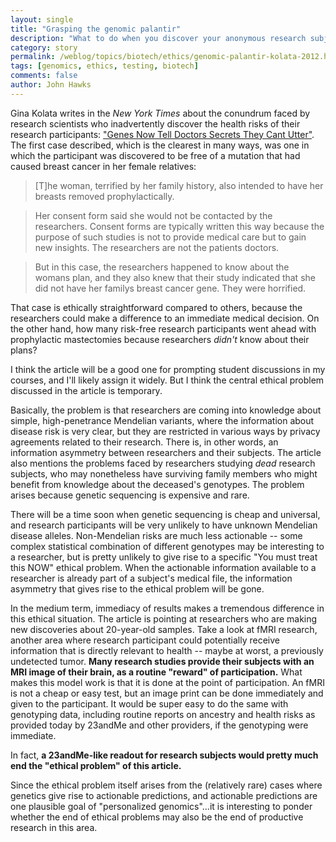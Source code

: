 ```yaml
---
layout: single 
title: "Grasping the genomic palantir" 
description: "What to do when you discover your anonymous research subject is going to die?" 
category: story
permalink: /weblog/topics/biotech/ethics/genomic-palantir-kolata-2012.html
tags: [genomics, ethics, testing, biotech] 
comments: false 
author: John Hawks 
---
```


Gina Kolata writes in the <em>New York Times</em> about the conundrum faced by research scientists who inadvertently discover the health risks of their research participants: <a href="http://www.nytimes.com/2012/08/26/health/research/with-rise-of-gene-sequencing-ethical-puzzles.html">"Genes Now Tell Doctors Secrets They Cant Utter"</a>. The first case described, which is the clearest in many ways, was one in which the participant was discovered to be free of a mutation that had caused breast cancer in her female relatives: 

<blockquote>[T]he woman, terrified by her family history, also intended to have her breasts removed prophylactically.</blockquote>

<blockquote>Her consent form said she would not be contacted by the researchers. Consent forms are typically written this way because the purpose of such studies is not to provide medical care but to gain new insights. The researchers are not the patients doctors.</blockquote>

<blockquote>But in this case, the researchers happened to know about the womans plan, and they also knew that their study indicated that she did not have her familys breast cancer gene. They were horrified.</blockquote>

That case is ethically straightforward compared to others, because the researchers could make a difference to an immediate medical decision. On the other hand, how many risk-free research participants went ahead with prophylactic mastectomies because researchers <em>didn't</em> know about their plans?

I think the article will be a good one for prompting student discussions in my courses, and I'll likely assign it widely. But I think the central ethical problem discussed in the article is temporary. 

Basically, the problem is that researchers are coming into knowledge about simple, high-penetrance Mendelian variants, where the information about disease risk is very clear, but they are restricted in various ways by privacy agreements related to their research. There is, in other words, an information asymmetry between researchers and their subjects. The article also mentions the problems faced by researchers studying <em>dead</em> research subjects, who may nonetheless have surviving family members who might benefit from knowledge about the deceased's genotypes. The problem arises because genetic sequencing is expensive and rare.

There will be a time soon when genetic sequencing is cheap and universal, and research participants will be very unlikely to have unknown Mendelian disease alleles. Non-Mendelian risks are much less actionable -- some complex statistical combination of different genotypes may be interesting to a researcher, but is pretty unlikely to give rise to a specific "You must treat this NOW" ethical problem. When the actionable information available to a researcher is already part of a subject's medical file, the information asymmetry that gives rise to the ethical problem will be gone.

In the medium term, immediacy of results makes a tremendous difference in this ethical situation. The article is pointing at researchers who are making new discoveries about 20-year-old samples. Take a look at fMRI research, another area where research participant could potentially receive information that is directly relevant to health -- maybe at worst, a previously undetected tumor. <strong>Many research studies provide their subjects with an MRI image of their brain, as a routine "reward" of participation.</strong> What makes this model work is that it is done at the point of participation. An fMRI is not a cheap or easy test, but an image print can be done immediately and given to the participant. It would be super easy to do the same with genotyping data, including routine reports on ancestry and health risks as provided today by 23andMe and other providers, if the genotyping were immediate. 

In fact, <strong>a 23andMe-like readout for research subjects would pretty much end the "ethical problem" of this article.</strong> 

Since the ethical problem itself arises from the (relatively rare) cases where genetics give rise to actionable predictions, and actionable predictions are one plausible goal of "personalized genomics"...it is interesting to ponder whether the end of ethical problems may also be the end of productive research in this area.






